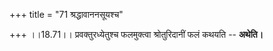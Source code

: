 +++
title = "71 श्रद्धावाननसूयश्च"

+++
।।18.71।। प्रवक्तुरध्येतुश्च फलमुक्त्वा श्रोतुरिदानीं फलं कथयति --
**अथेति।**
